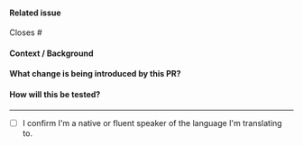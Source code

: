 #### Related issue
Closes #<!--Related issue-->

#### Context / Background
<!--
- Briefly explain the purpose of the PR by providing a summary of the context
-->

#### What change is being introduced by this PR?
<!--
- How did you approach this problem?
- What changes did you make to achieve the goal?
- What are the indirect and direct consequences of the change?
-->

#### How will this be tested?
<!--
- How will you verify whether your changes worked as expected once merged?
-->

----
<!--
- If this PR is for translation, please mark the box below
-->
- [ ] I confirm I'm a native or fluent speaker of the language I'm translating to.
